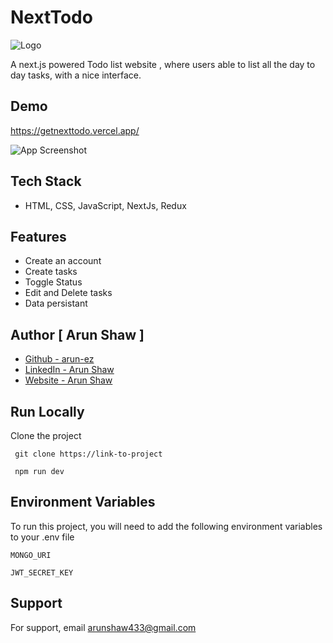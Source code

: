 
# NextTodo

![Logo](https://getnexttodo.vercel.app/_next/image?url=%2Flogo.png&w=64&q=75)

A next.js powered Todo list website , where users able to list all the day to day tasks, with a nice interface.


## Demo

https://getnexttodo.vercel.app/

![App Screenshot](https://arunshaw.vercel.app/static/media/nexttodo_1.bc438a280cac02a63a07.png)
## Tech Stack

- HTML, CSS, JavaScript, NextJs, Redux


## Features

- Create an account
- Create tasks
- Toggle Status
- Edit and Delete tasks
- Data persistant



## Author [ Arun Shaw ]
- [Github - arun-ez](https://github.com/Arun-ez)
- [LinkedIn - Arun Shaw](https://www.linkedin.com/in/arun-shaw-60ba64240/)
- [Website - Arun Shaw](https://arunshaw.vercel.app/)





## Run Locally

Clone the project

```  git clone https://link-to-project   ```

```  npm run dev  ```



## Environment Variables

To run this project, you will need to add the following environment variables to your .env file

`MONGO_URI`

`JWT_SECRET_KEY`


## Support

For support, email arunshaw433@gmail.com

